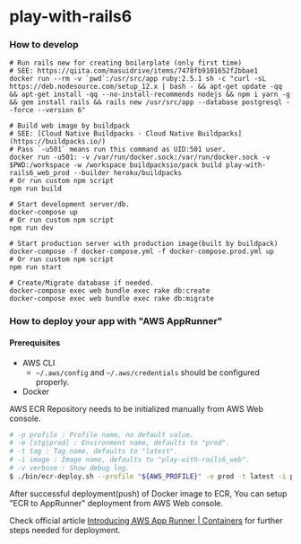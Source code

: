 # play-with-rails6

### How to develop

```
# Run rails new for creating boilerplate (only first time)
# SEE: https://qiita.com/masuidrive/items/7478fb9101652f2bbae1
docker run --rm -v `pwd`:/usr/src/app ruby:2.5.1 sh -c "curl -sL https://deb.nodesource.com/setup_12.x | bash - && apt-get update -qq && apt-get install -qq --no-install-recommends nodejs && npm i yarn -g && gem install rails && rails new /usr/src/app --database postgresql --force --version 6"

# Build web image by buildpack
# SEE: [Cloud Native Buildpacks · Cloud Native Buildpacks](https://buildpacks.io/)
# Pass `-u501` means run this command as UID:501 user. 
docker run -u501: -v /var/run/docker.sock:/var/run/docker.sock -v $PWD:/workspace -w /workspace buildpacksio/pack build play-with-rails6_web_prod --builder heroku/buildpacks
# Or run custom npm script
npm run build

# Start development server/db.
docker-compose up
# Or run custom npm script
npm run dev

# Start production server with production image(built by buildpack)
docker-compose -f docker-compose.yml -f docker-compose.prod.yml up
# Or run custom npm script
npm run start

# Create/Migrate database if needed.
docker-compose exec web bundle exec rake db:create
docker-compose exec web bundle exec rake db:migrate
```

### How to deploy your app with "AWS AppRunner"

#### Prerequisites

- AWS CLI
  - `~/.aws/config` and `~/.aws/credentials` should be configured properly.
- Docker

AWS ECR Repository needs to be initialized manually from AWS Web console.

```bash
# -p profile : Profile name, no default value.
# -e [stg|prod] : Environment name, defaults to "prod".
# -t tag : Tag name, defaults to "latest".
# -i image : Image name, defaults to "play-with-rails6_web".
# -v verbose : Show debug log.
$ ./bin/ecr-deploy.sh --profile "${AWS_PROFILE}" -e prod -t latest -i play-with-rails6_web
```

After successful deployment(push) of Docker image to ECR,
You can setup "ECR to AppRunner" deployment from AWS Web console.

Check official article [Introducing AWS App Runner | Containers](https://aws.amazon.com/jp/blogs/containers/introducing-aws-app-runner/) for further steps needed for deployment.